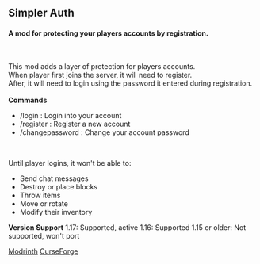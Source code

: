 ## Simpler Auth
#### A mod for protecting your players accounts by registration.

<br>

This mod adds a layer of protection for players accounts.  
When player first joins the server, it will need to register.  
After, it will need to login using the password it entered during registration.  
<br>
**Commands**
- /login <password> : Login into your account
- /register <password> <repeatPassword> : Register a new account
- /changepassword <oldPassword> <newPassword> : Change your account password

<br>

Until player logins, it won't be able to:  
- Send chat messages
- Destroy or place blocks
- Throw items
- Move or rotate
- Modify their inventory
  
**Version Support**
1.17: Supported, active
1.16: Supported
1.15 or older: Not supported, won't port

[Modrinth](https://modrinth.com/mod/simpler-auth)
[CurseForge]()
  
